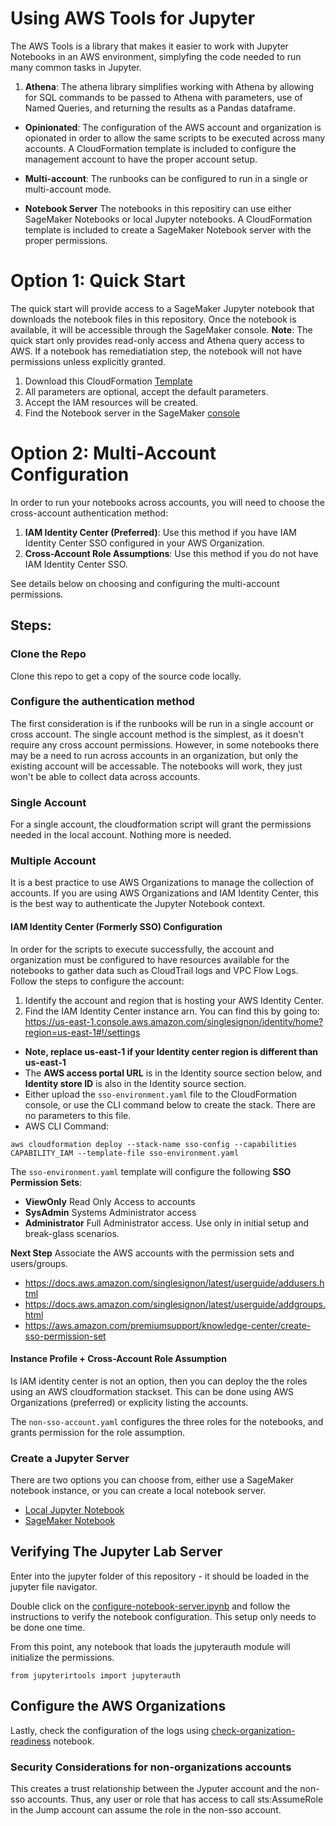 # Using AWS Tools for Jupyter
The AWS Tools is a library that makes it easier to work with Jupyter Notebooks in an AWS environment, simplyfing the code needed to run many common tasks in Jupyter.

1. **Athena**: The athena library simplifies working with Athena by allowing for SQL commands to be passed to Athena with parameters, use of Named Queries, and returning the results as a Pandas dataframe.

* **Opinionated**: The configuration of the AWS account and organization is opionated in order to allow the same scripts to be executed across many accounts. A CloudFormation template is included to configure the management account to have the proper account setup.

* **Multi-account**: The runbooks can be configured to run in a single or multi-account mode.

* **Notebook Server** The notebooks in this repositiry can use either SageMaker Notebooks or local Jupyter notebooks. A CloudFormation template is included to create a SageMaker Notebook server with the proper permissions.  

# Option 1: Quick Start
The quick start will provide access to a SageMaker Jupyter notebook that downloads the notebook files in this repository. Once the notebook is available, it will be accessible through the SageMaker console. **Note**: The quick start only provides read-only access and Athena query access to AWS. If a notebook has remediatiation step, the notebook will not have permissions unless explicitly granted.

1. Download this CloudFormation [Template](cloudformation/jupyter-instance.yaml)
1. All parameters are optional, accept the default parameters.
1. Accept the IAM resources will be created.
1. Find the Notebook server in the SageMaker [console](https://console.aws.amazon.com/sagemaker/home?#/notebook-instances)

# Option 2: Multi-Account Configuration
In order to run your notebooks across accounts, you will need to choose the cross-account authentication method:
1. **IAM Identity Center (Preferred)**: Use this method if you have IAM Identity Center SSO configured in your AWS Organization.
1. **Cross-Account Role Assumptions**: Use this method if you do not have IAM Identity Center SSO.

See details below on choosing and configuring the multi-account permissions.

## Steps:
### Clone the Repo
Clone this repo to get a copy of the source code locally.

### Configure the authentication method
The first consideration is if the runbooks will be run in a single account or cross account. The single account method is the simplest, as it doesn't require any cross account permissions. However, in some notebooks there may be a need to run across accounts in an organization, but only the existing account will be accessable. The notebooks will work, they just won't be able to collect data across accounts.

### Single Account
For a single account, the cloudformation script will grant the permissions needed in the local account. Nothing more is needed.

### Multiple Account
It is a best practice to use AWS Organizations to manage the collection of accounts. If you are using AWS Organizations and IAM Identity Center, this is the best way to authenticate the Jupyter Notebook context.

#### IAM Identity Center (Formerly SSO) Configuration
In order for the scripts to execute successfully, the account and organization must be configured to have resources available for the notebooks to gather data such as CloudTrail logs and VPC Flow Logs. Follow the steps to configure the account:

1. Identify the account and region that is hosting your AWS Identity Center. 
1. Find the IAM Identity Center instance arn. You can find this by going to:
https://us-east-1.console.aws.amazon.com/singlesignon/identity/home?region=us-east-1#!/settings
  * **Note, replace us-east-1 if your Identity center region is different than us-east-1**
  * The **AWS access portal URL** is in the Identity source section below, and **Identity store ID** is also in the Identity source section.
  * Either upload the `sso-environment.yaml` file to the CloudFormation console, or use the CLI command below to create the stack. There are no parameters to this file.
 * AWS CLI Command:   
```
aws cloudformation deploy --stack-name sso-config --capabilities CAPABILITY_IAM --template-file sso-environment.yaml
```

The `sso-environment.yaml` template will configure the following **SSO Permission Sets**:
  * **ViewOnly** Read Only Access to accounts
  * **SysAdmin** Systems Administrator access
  * **Administrator** Full Administrator access. Use only in initial setup and break-glass scenarios.

**Next Step**
Associate the AWS accounts with the permission sets and users/groups. 

* https://docs.aws.amazon.com/singlesignon/latest/userguide/addusers.html
* https://docs.aws.amazon.com/singlesignon/latest/userguide/addgroups.html
* https://aws.amazon.com/premiumsupport/knowledge-center/create-sso-permission-set


####  Instance Profile + Cross-Account Role Assumption
Is IAM identity center is not an option, then you can deploy the the roles using an AWS cloudformation stackset. This can be done using AWS Organizations (preferred) or explicity listing the accounts.

The `non-sso-account.yaml` configures the three roles for the notebooks, and grants permission for the role assumption.

### Create a Jupyter Server
There are two options you can choose from, either use a SageMaker notebook instance, or you can create a local notebook server.

* [Local Jupyter Notebook](jupyter-localserver.md)
* [SageMaker Notebook](jupyter-sagemaker-notebook.md)

## Verifying The Jupyter Lab Server

Enter into the jupyter folder of this repository - it should be loaded in the jupyter file navigator.

Double click on the [configure-notebook-server.ipynb](configure-notebook-server.ipynb) and follow the instructions to verify the notebook configuration. This setup only needs to be done one time.


From this point, any notebook that loads the jupyterauth module will initialize the permissions.
```
from jupyterirtools import jupyterauth
```


## Configure the AWS Organizations

Lastly, check the configuration of the logs using  [check-organization-readiness](check-organization-readiness.ipynb) notebook.

### Security Considerations for non-organizations accounts
This creates a trust relationship between the Jyputer account and the non-sso accounts. Thus, any user or role that has access to call sts:AssumeRole in the Jump account can assume the role in the non-sso account.

